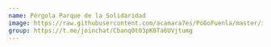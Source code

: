 ```yaml
---
name: Pérgola Parque de la Solidaridad
image: https://raw.githubusercontent.com/acamara7es/PoGoFuenla/master/images/gyms/pergola.jpg
group: https://t.me/joinchat/Cbanq0t03pK0Ta6UVjtumg
---
```

